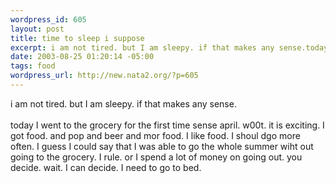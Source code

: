 ```yaml
--- 
wordpress_id: 605
layout: post
title: time to sleep i suppose
excerpt: i am not tired. but I am sleepy. if that makes any sense.today I went to the grocery for the first time sense april. w00t. it is exciting. I got food. and pop and beer and mor food. I like food. I shoul dgo more often. I guess I could say that I was able to go the whole summer wiht out going to the grocery. I rule. or I spend a lot of money on going out. you decide. wait. I can decide. ...
date: 2003-08-25 01:20:14 -05:00
tags: food
wordpress_url: http://new.nata2.org/?p=605
---
```

i am not tired. but I am sleepy. if that makes any sense.<br/><br/>today I went to the grocery for the first time sense april. w00t. it is exciting. I got food. and pop and beer and mor food. I like food. I shoul dgo more often. I guess I could say that I was able to go the whole summer wiht out going to the grocery. I rule. or I spend a lot of money on going out. you decide. wait. I can decide. I need to go to bed. 
